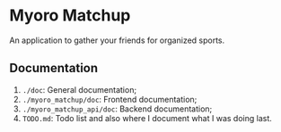# Myoro Matchup

An application to gather your friends for organized sports.

## Documentation

1. `./doc`: General documentation;
1. `./myoro_matchup/doc`: Frontend documentation;
1. `./myoro_matchup_api/doc`: Backend documentation;
1. `TODO.md`: Todo list and also where I document what I was doing last.
